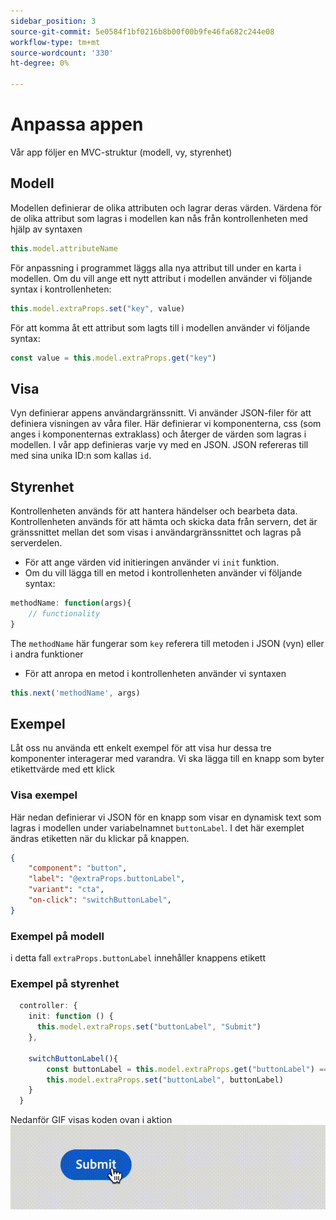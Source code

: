 ```yaml
---
sidebar_position: 3
source-git-commit: 5e0584f1bf0216b8b00f00b9fe46fa682c244e08
workflow-type: tm+mt
source-wordcount: '330'
ht-degree: 0%

---
```


# Anpassa appen

Vår app följer en MVC-struktur (modell, vy, styrenhet)

## Modell

Modellen definierar de olika attributen och lagrar deras värden. Värdena för de olika attribut som lagras i modellen kan nås från kontrollenheten med hjälp av syntaxen

```typescript
this.model.attributeName
```

För anpassning i programmet läggs alla nya attribut till under en karta i modellen.
Om du vill ange ett nytt attribut i modellen använder vi följande syntax i kontrollenheten:

```typescript
this.model.extraProps.set("key", value)
```

För att komma åt ett attribut som lagts till i modellen använder vi följande syntax:

```typescript
const value = this.model.extraProps.get("key")
```

## Visa

Vyn definierar appens användargränssnitt. Vi använder JSON-filer för att definiera visningen av våra filer. Här definierar vi komponenterna, css (som anges i komponenternas extraklass) och återger de värden som lagras i modellen.
I vår app definieras varje vy med en JSON. JSON refereras till med sina unika ID:n som kallas `id`.

## Styrenhet

Kontrollenheten används för att hantera händelser och bearbeta data. Kontrollenheten används för att hämta och skicka data från servern, det är gränssnittet mellan det som visas i användargränssnittet och lagras på serverdelen.

- För att ange värden vid initieringen använder vi `init` funktion.
- Om du vill lägga till en metod i kontrollenheten använder vi följande syntax:

```typescript
methodName: function(args){
    // functionality
}
```

The `methodName` här fungerar som `key` referera till metoden i JSON (vyn) eller i andra funktioner

- För att anropa en metod i kontrollenheten använder vi syntaxen

```typescript
this.next('methodName', args)
```

## Exempel

Låt oss nu använda ett enkelt exempel för att visa hur dessa tre komponenter interagerar med varandra.
Vi ska lägga till en knapp som byter etikettvärde med ett klick

### Visa exempel

Här nedan definierar vi JSON för en knapp som visar en dynamisk text som lagras i modellen under variabelnamnet `buttonLabel`.
I det här exemplet ändras etiketten när du klickar på knappen.

```JSON
{
    "component": "button",
    "label": "@extraProps.buttonLabel",
    "variant": "cta",
    "on-click": "switchButtonLabel",
}
```

### Exempel på modell

i detta fall `extraProps.buttonLabel` innehåller knappens etikett

### Exempel på styrenhet

```typescript
  controller: {
    init: function () {
      this.model.extraProps.set("buttonLabel", "Submit")
    },

    switchButtonLabel(){
        const buttonLabel = this.model.extraProps.get("buttonLabel") === "Submit"? "Cancel" : "Submit"
        this.model.extraProps.set("buttonLabel", buttonLabel)
    }
  }
```

Nedanför GIF visas koden ovan i aktion
![basic_customization](imgs/basic_customisation.gif "Knappen Grundläggande anpassning")
